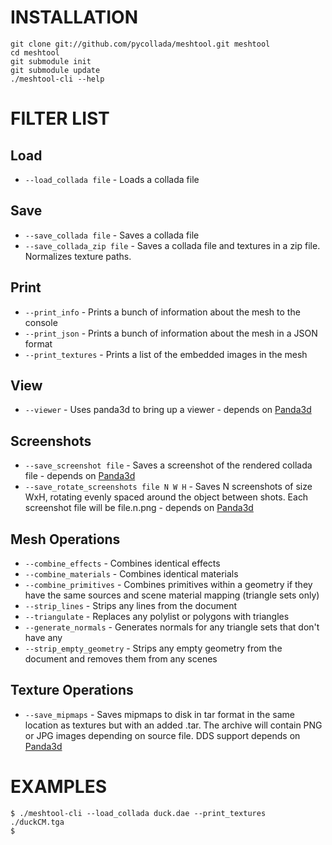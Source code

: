 INSTALLATION
============
    git clone git://github.com/pycollada/meshtool.git meshtool
    cd meshtool
    git submodule init
    git submodule update
    ./meshtool-cli --help

FILTER LIST
===========

Load
----
* ``--load_collada file`` - Loads a collada file

Save
----
* ``--save_collada file`` - Saves a collada file
* ``--save_collada_zip file`` - Saves a collada file and textures in a zip file. Normalizes texture paths.

Print
-----
* ``--print_info`` - Prints a bunch of information about the mesh to the console
* ``--print_json`` - Prints a bunch of information about the mesh in a JSON format
* ``--print_textures`` - Prints a list of the embedded images in the mesh

View
----
* ``--viewer`` - Uses panda3d to bring up a viewer - depends on [Panda3d](http://www.panda3d.org/)

Screenshots
-----------
* ``--save_screenshot file`` - Saves a screenshot of the rendered collada file - depends on [Panda3d](http://www.panda3d.org/)
* ``--save_rotate_screenshots file N W H`` - Saves N screenshots of size WxH, rotating evenly spaced around the object between shots. Each screenshot file will be file.n.png - depends on [Panda3d](http://www.panda3d.org/)

Mesh Operations
---------------
* ``--combine_effects`` - Combines identical effects
* ``--combine_materials`` - Combines identical materials
* ``--combine_primitives`` - Combines primitives within a geometry if they have the same sources and scene material mapping (triangle sets only)
* ``--strip_lines`` - Strips any lines from the document
* ``--triangulate`` - Replaces any polylist or polygons with triangles
* ``--generate_normals`` - Generates normals for any triangle sets that don't have any
* ``--strip_empty_geometry`` - Strips any empty geometry from the document and removes them from any scenes

Texture Operations
------------------
* ``--save_mipmaps`` - Saves mipmaps to disk in tar format in the same location as textures but with an added .tar. The archive will contain PNG or JPG images depending on source file. DDS support depends on [Panda3d](http://www.panda3d.org/)

EXAMPLES
========
    $ ./meshtool-cli --load_collada duck.dae --print_textures
    ./duckCM.tga
    $
